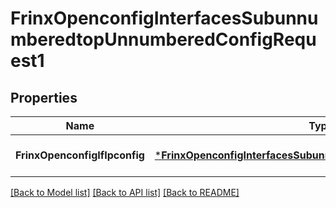 # FrinxOpenconfigInterfacesSubunnumberedtopUnnumberedConfigRequest1

## Properties
Name | Type | Description | Notes
------------ | ------------- | ------------- | -------------
**FrinxOpenconfigIfIpconfig** | [***FrinxOpenconfigInterfacesSubunnumberedtopUnnumberedConfig**](frinx.openconfig.interfaces.subunnumberedtop.unnumbered.Config.md) |  | [optional] [default to null]

[[Back to Model list]](../README.md#documentation-for-models) [[Back to API list]](../README.md#documentation-for-api-endpoints) [[Back to README]](../README.md)


